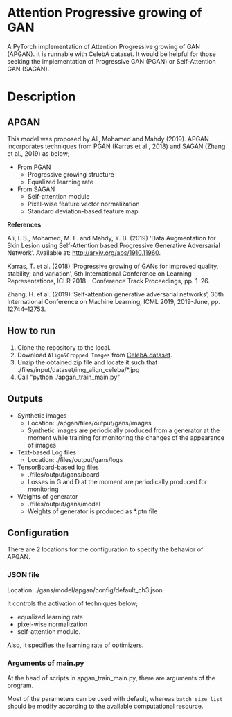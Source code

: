 # Attention Progressive growing of GAN
A PyTorch implementation of Attention Progressive growing of GAN (APGAN). It is runnable with CelebA dataset. It would be helpful for those seeking the implementation of Progressive GAN (PGAN) or Self-Attention GAN (SAGAN).
# Description
## APGAN
This model was proposed by Ali, Mohamed and Mahdy (2019). APGAN incorporates techniques from PGAN (Karras et al., 2018) and SAGAN (Zhang et al., 2019) as below;

- From PGAN
    - Progressive growing structure
    - Equalized learning rate
- From SAGAN
    - Self-attention module
    - Pixel-wise feature vector normalization
    - Standard deviation-based feature map

**References**

Ali, I. S., Mohamed, M. F. and Mahdy, Y. B. (2019) ‘Data Augmentation for Skin Lesion using Self-Attention based Progressive Generative Adversarial Network’. Available at: http://arxiv.org/abs/1910.11960.

Karras, T. et al. (2018) ‘Progressive growing of GANs for improved quality, stability, and variation’, 6th International Conference on Learning Representations, ICLR 2018 - Conference Track Proceedings, pp. 1–26.

Zhang, H. et al. (2019) ‘Self-attention generative adversarial networks’, 36th International Conference on Machine Learning, ICML 2019, 2019-June, pp. 12744–12753.

## How to run

1. Clone the repository to the local.
2. Download `Align&Cropped Images` from [CelebA dataset](http://mmlab.ie.cuhk.edu.hk/projects/CelebA.html).
3. Unzip the obtained zip file and locate it such that ./files/input/dataset/img_align_celeba/*.jpg
4. Call "python ./apgan_train_main.py"

## Outputs

- Synthetic images
    - Location: ./apgan/files/output/gans/images
    - Synthetic images are periodically produced from a generator at the moment while training for monitoring the changes of the appearance of images
- Text-based Log files
    - Location: ./files/output/gans/logs
- TensorBoard-based log files
    - ./files/output/gans/board
    - Losses in G and D at the moment are periodically produced for monitoring
- Weights of generator
    - ./files/output/gans/model
    - Weights of generator is produced as *.ptn file
    
## Configuration
There are 2 locations for the configuration to specify the behavior of APGAN.
### JSON file 
Location: ./gans/model/apgan/config/default_ch3.json

It controls the activation of techniques below;
- equalized learning rate
- pixel-wise normalization
- self-attention module.

Also, it specifies the learning rate of optimizers.

### Arguments of main.py
At the head of scripts in apgan_train_main.py, there are arguments of the program.

Most of the parameters can be used with default, whereas `batch_size_list` should be modify according to the available computational resource.
 
